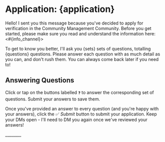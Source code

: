 # Application: {application}

Hello! I sent you this message because you've decided to apply for verification in the Community Management Community. Before you get started, please make sure you read and understand the information here: <#{info_channel}>

To get to know you better, I'll ask you {sets} sets of questions, totalling {questions} questions. Please answer each question with as much detail as you can, and don't rush them. You can always come back later if you need to!

## Answering Questions

Click or tap on the buttons labelled `❓` to answer the corresponding set of questions. Submit your answers to save them.

Once you've provided an answer to every question (and you're happy with your answers), click the ✅ _Submit_ button to submit your application. Keep your DMs open - I'll need to DM you again once we've reviewed your answers!

\_\_\_\_\_\_\_\_
